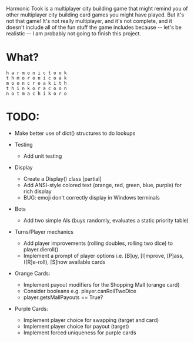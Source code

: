 Harmonic Took is a multiplayer city building game that might remind you of other multiplayer city building card games you might have played. But it's not that game! It's not really multiplayer, and it's not complete, and it doesn't include all of the fun stuff the game includes because -- let's be realistic -- I am probably not going to finish this project. 

# What?
`h a r m o n i c t o o k`   
`t h m o r o n i c o a k`   
`m o o n c r o a k i t h`   
`t h i n k o r a c o o n`   
`n o t m a c h i k o r o`   

# TODO: 

- Make better use of dict() structures to do lookups 

- Testing
    - Add unit testing

- Display
    - Create a Display() class [partial]
    - Add ANSI-style colored text (orange, red, green, blue, purple) for rich display
    - BUG: emoji don't correctly display in Windows terminals

- Bots
    - Add two simple AIs (buys randomly, evaluates a static priority table)
    
- Turns/Player mechanics
    - Add player improvements (rolling doubles, rolling two dice) to player.dieroll()
    - Implement a prompt of player options i.e. [B]uy, [I]mprove, [P]ass, ([R]e-roll), [S]how available cards

- Orange Cards:
    - Implement payout modifiers for the Shopping Mall (orange card) 
    - Consider booleans e.g. player.canRollTwoDice
    - player.getsMallPayouts == True?
    
- Purple Cards:
    - Implement player choice for swapping (target and card)
    - Implement player choice for payout (target)
    - Implement forced uniqueness for purple cards
